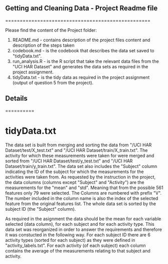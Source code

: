 ## Getting and Cleaning Data - Project Readme file
==================================================

Please find the content of the Project folder:

1. README.md - contains description of the project files content and description of the steps taken 
2. codebook.md - is the codebook that describes the data set saved to "tidyData.txt".
3. run_analysis.R - is the R script that take the relevant data files from the "UCI HAR Dataset" and generates the data sets as required in the project assignment.
4. tidyData.txt - is the tidy data as required in the project assignment (output of question 5 from the project).

## Details
==========

# tidyData.txt
The data set is built from merging and sorting the data from "/UCI HAR Dataset/test/X_test.txt" and "/UCI HAR Dataset/train/X_train.txt".
The activity for which these measurements were taken for were merged and sorted from "/UCI HAR Dataset/test/y_test.txt" and "/UCI HAR Dataset/train/y_train.txt".
The data set also includes the "Subject" column indicating the ID of the subject for which the measurements for the activities were taken from.
As requested by the instruction in the project, the data columns (columns except "Subject" and "Activity") are the measurements for the "mean" and "std". Meaning that from the possible 561 features only 79 were selected.
The Columns are numbered with prefix "V". The number included in the column name is also the index of the selected feature from the original features list.
The whole data set is sorted by the subject ID (the "Subject" column).

As required in the asignment the data should be the mean for each variable selected (data column), for each subject and for each activity type.
This data set was reorganized in order to answer the requirements and therefore it was constucted in the following way.
For each subject ID there are 6 activity types (sorted for each subject) as they were defined in "activity_labels.txt".
For each activity (of each subject) each column contains the average of the measurements relating to that subject and activity.